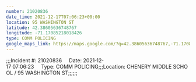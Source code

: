```yaml
---
number: 21020836
date_time: 2021-12-17T07:06:23+00:00
location: 95 WASHINGTON ST
latitude: 42.38605636748767
longitude: -71.17085218018426
type: COMM POLICING
google_maps_link: https://maps.google.com/?q=42.38605636748767,-71.17085218018426
---
```


;;;Incident #: 21020836     Date: 2021‐12‐17 07:06:23     Type: COMM POLICING;;;Location: CHENERY MIDDLE SCHOOL / 95 WASHINGTON ST;;;;;;
